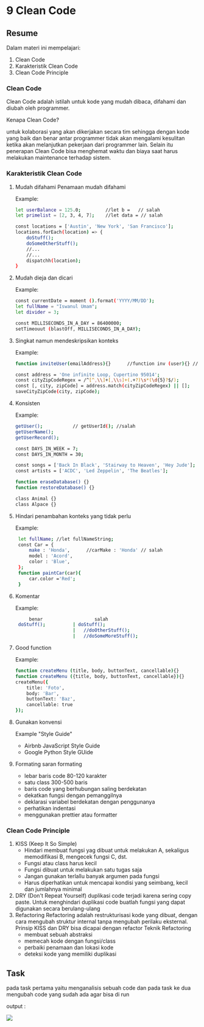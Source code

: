 # 9 Clean Code
## Resume
Dalam materi ini mempelajari:
1. Clean Code
2. Karakteristik Clean Code
3. Clean Code Principle

### Clean Code
Clean Code adalah istilah untuk kode yang mudah dibaca, difahami dan diubah oleh programmer.

Kenapa Clean Code?

untuk kolaborasi yang akan dikerjakan secara tim sehingga dengan kode yang baik dan benar antar programmer tidak akan mengalami kesulitan ketika akan melanjutkan pekerjaan dari programmer lain. Selain itu penerapan Clean Code bisa menghemat waktu dan biaya saat harus melakukan maintenance terhadap sistem.

### Karakteristik Clean Code
1. Mudah difahami
   Penamaan mudah difahami
   
   Example:
   ```bash
   let userBalance = 125.0;         //let b =   // salah
   let primelist = [2, 3, 4, 7];    //let data = // salah

   const locations = ['Austin', 'New York', 'San Francisco'];
   locations.forEach(location) => {
       doStuff();
       doSomeOtherStuff();
       //...
       //...
       dispatchh(location);
   }
   ```
2. Mudah dieja dan dicari

   Example:
   ```bash
   const currentDate = moment ().format('YYYY/MM/DD');
   let fullName = "Iswanul Umam";
   let divider = 3;

   const MILLISECONDS_IN_A_DAY = 86400000;
   setTimeouut (blastOff, MILLISECONDS_IN_A_DAY);
   ```
3. Singkat namun mendeskripsikan konteks

   Example:
   ```bash
   function inviteUser(emailAddress){}      //function inv (user){} // salah

   const address = 'One infinite Loop, Cupertino 95014';
   const cityZipCodeRegex = /^[^,\\]+[,\\s]+(.+?)\s*(\d{5}?$/);
   const [, city, zipCode] = address.match(cityZipCodeRegex) || [];
   saveCityZipCode(city, zipCode);
   ```
4. Konsisten
   
   Example:
   ```bash
   getUser();           // getUserId(); //salah
   getUserName();
   getUserRecord();

   const DAYS_IN_WEEK = 7;
   const DAYS_IN_MONTH = 30;

   const songs = ['Back In Black', 'Stairway to Heaven', 'Hey Jude'];
   const artists = ['ACDC', 'Led Zeppelin', 'The Beatles'];

   function eraseDatabase() {}
   function restoreDatabase() {}

   class Animal {}
   class Alpace {}
   ```
5. Hindari penambahan konteks yang tidak perlu
   
   Example:
   ```bash
    let fullName; //let fullNameString;
    const Car = {
        make : 'Honda',      //carMake : 'Honda' // salah
        model : 'Acord',
        color : 'Blue',
    };
    function paintCar(car){
        car.color ='Red';
    }
    ```
6. Komentar
   
   Example:
   ```bash
        benar                   salah
    doStuff();          | doStuff();  
                        |   //doOtherStuff();
                        |   //doSomeMoreStuff();
    ```
7. Good function
   
   Example:
   ```bash
   function createMenu (title, body, buttonText, cancellable){}             // salah, terlalu banyak argumen
   function createMenu ({title, body, buttonText, cancellable}){}           // benar
   createMenu({
       title: 'Foto',
       body: 'Bar',
       buttonText: 'Baz',
       cancellable: true
   });
   ``` 
8. Gunakan konvensi
   
   Example "Style Guide" 
    - Airbnb JavaScript Style Guide
    - Google Python Style GUide
9.  Formating
    saran formating
    - lebar baris code 80-120 karakter
    - satu class 300-500 baris
    - baris code yang berhubungan saling berdekatan
    - dekatkan fungsi dengan pemanggilnya
    - deklarasi variabel berdekatan dengan penggunanya
    - perhatikan indentasi
    - menggunakan prettier atau formatter

### Clean Code Principle
1. KISS (Keep It So Simple)
   - Hindari membuat fungsi yag dibuat untuk melakukan A, sekaligus memodifikasi B, mengecek fungsi C, dst.
   - Fungsi atau class harus kecil
   - Fungsi dibuat untuk melakukan satu tugas saja
   - Jangan gunakan terlallu banyak argumen pada fungsi
   - Harus diperhatikan untuk mencapai kondisi yang seimbang, kecil dan jumlahnya minimal
2. DRY (Don't Repeat Yourself)
   duplikasi code terjadi karena sering copy paste. Untuk menghindari duplikasi code buatlah fungsi yang dapat digunakan secara berulang-ulang
3. Refactoring
   Refactoring adalah restrukturisasi kode yang dibuat, dengan cara mengubah struktur internal tanpa mengubah perilaku eksternal. Prinsip KISS dan DRY bisa dicapai dengan refactor
   Teknik Refactoring
    - membuat sebuah abstraksi
    - memecah kode dengan fungsi/class
    - perbaiki penamaan dan lokasi kode
    - deteksi kode yang memiliki duplikasi

## Task
pada task pertama yaitu menganalisis sebuah code dan pada task ke dua mengubah code yang sudah ada agar bisa di run

output :

![](https://drive.google.com/uc?export=view&id=10-Y1Zwf9JEUtOLerPvMc-s4q4Mk_r1NN)
